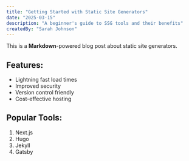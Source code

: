```yaml
---
title: "Getting Started with Static Site Generators"
date: "2025-03-15"
description: "A beginner's guide to SSG tools and their benefits"
createdBy: "Sarah Johnson"
---
```


This is a **Markdown**-powered blog post about static site generators.

## Features:
- Lightning fast load times
- Improved security
- Version control friendly
- Cost-effective hosting

## Popular Tools:
1. Next.js
2. Hugo
3. Jekyll
4. Gatsby

